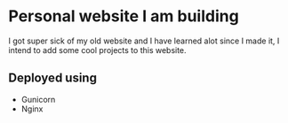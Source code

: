 # Personal website I am building

I got super sick of my old website and I have learned alot since I made it, I intend to add some cool projects to this website.

## Deployed using 

- Gunicorn 
- Nginx

